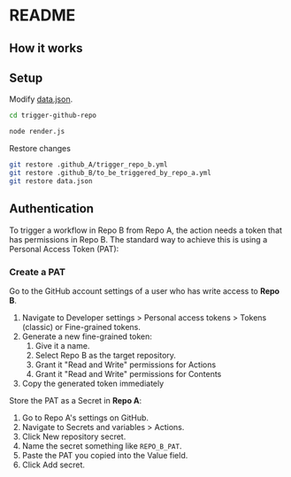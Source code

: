 # README

## How it works

## Setup


Modify [data.json](data.json).

```bash
cd trigger-github-repo
```


```bash
node render.js
```

Restore changes

```bash
git restore .github_A/trigger_repo_b.yml 
git restore .github_B/to_be_triggered_by_repo_a.yml 
git restore data.json
```

## Authentication

To trigger a workflow in Repo B from Repo A, the action needs a token that has permissions in Repo B.
The standard way to achieve this is using a Personal Access Token (PAT):

### Create a PAT

Go to the GitHub account settings of a user who has write access to **Repo B**.

1. Navigate to Developer settings > Personal access tokens > Tokens (classic) or Fine-grained tokens.
2. Generate a new fine-grained token: 
   1. Give it a name. 
   2. Select Repo B as the target repository. 
   3. Grant it "Read and Write" permissions for Actions
   4. Grant it "Read and Write" permissions for Contents
3. Copy the generated token immediately


Store the PAT as a Secret in **Repo A**:

1. Go to Repo A's settings on GitHub.
1. Navigate to Secrets and variables > Actions.
1. Click New repository secret.
1. Name the secret something like `REPO_B_PAT`.
1. Paste the PAT you copied into the Value field.
1. Click Add secret.